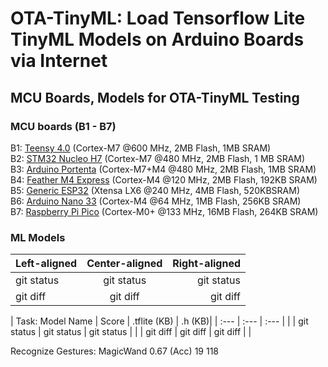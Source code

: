 # OTA-TinyML: Load Tensorflow Lite TinyML Models on Arduino Boards via Internet

## MCU Boards, Models for OTA-TinyML Testing

### MCU boards (B1 - B7)

B1: [Teensy 4.0](https://www.pjrc.com/teensy/) (Cortex-M7 @600 MHz, 2MB Flash, 1MB SRAM) <br/>
B2: [STM32 Nucleo H7](https://www.st.com/en/evaluation-tools/nucleo-h743zi.html) (Cortex-M7 @480 MHz, 2MB Flash, 1 MB SRAM) <br/>
B3: [Arduino Portenta](https://store.arduino.cc/portenta-h7) (Cortex-M7+M4 @480 MHz, 2MB Flash, 1MB SRAM) <br/>
B4: [Feather M4 Express](https://www.adafruit.com/product/3857)  (Cortex-M4 @120 MHz, 2MB Flash, 192KB SRAM) <br/>
B5: [Generic ESP32](https://esphome.io/devices/nodemcu_esp32.html) (Xtensa LX6 @240 MHz, 4MB Flash, 520KBSRAM) <br/>
B6: [Arduino Nano 33](https://store.arduino.cc/arduino-nano-33-iot) (Cortex-M4 @64 MHz, 1MB Flash, 256KB SRAM) <br/>
B7: [Raspberry Pi Pico](https://www.raspberrypi.org/products/raspberry-pi-pico/) (Cortex-M0+ @133 MHz, 16MB Flash, 264KB SRAM) <br/>

### ML Models

| Left-aligned | Center-aligned | Right-aligned |
| :---         |     :---:      |          ---: |
| git status   | git status     | git status    |
| git diff     | git diff       | git diff      |

| Task: Model Name | Score          | .tflite (KB)  | .h (KB)|
| :---             | :---           | :---          |	     |
| git status       | git status     | git status    |	     |
| git diff         | git diff       | git diff      |	     |

Recognize Gestures: MagicWand 0.67 (Acc) 19 118